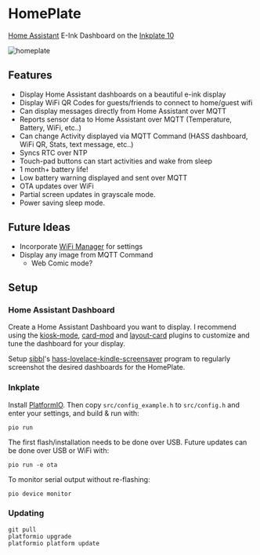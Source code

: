 # HomePlate

[Home Assistant](https://www.home-assistant.io/) E-Ink Dashboard on the [Inkplate 10](https://www.crowdsupply.com/e-radionica/inkplate-10)

![homeplate](https://user-images.githubusercontent.com/164192/150657050-d919b70e-d3a0-42e3-a842-9d7684b0dcc7.jpeg)

## Features

* Display Home Assistant dashboards on a beautiful e-ink display
* Display WiFi QR Codes for guests/friends to connect to home/guest wifi
* Can display messages directly from Home Assistant over MQTT
* Reports sensor data to Home Assistant over MQTT (Temperature, Battery, WiFi, etc..)
* Can change Activity displayed via MQTT Command (HASS dashboard, WiFi QR, Stats, text message, etc..)
* Syncs RTC over NTP
* Touch-pad buttons can start activities and wake from sleep
* 1 month+ battery life!
* Low battery warning displayed and sent over MQTT
* OTA updates over WiFi
* Partial screen updates in grayscale mode.
* Power saving sleep mode.

## Future Ideas

* Incorporate [WiFi Manager](https://github.com/tzapu/WiFiManager) for settings
* Display any image from MQTT Command
  * Web Comic mode?

## Setup

### Home Assistant Dashboard

Create a Home Assistant Dashboard you want to display. I recommend using the [kiosk-mode](https://github.com/maykar/kiosk-mode), [card-mod](https://github.com/thomasloven/lovelace-card-mod) and [layout-card](https://github.com/thomasloven/lovelace-layout-card) plugins to customize and tune the dashboard for your display.

Setup [sibbl](https://github.com/sibbl/)'s [hass-lovelace-kindle-screensaver](https://github.com/sibbl/hass-lovelace-kindle-screensaver) program to regularly screenshot the desired dashboards for the HomePlate.

### Inkplate

Install [PlatformIO](https://platformio.org/). Then copy `src/config_example.h` to `src/config.h` and enter your settings, and build & run with:

```shell
pio run
```

The first flash/installation needs to be done over USB. Future updates can be done over USB or WiFi with:

```shell
pio run -e ota
```

To monitor serial output without re-flashing:

```shell
pio device monitor
```

### Updating

```shell
git pull
platformio upgrade
platformio platform update
```
